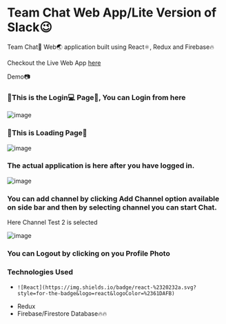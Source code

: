 <h1>Team Chat Web App/Lite Version of Slack😉</h1>

<p>Team Chat📱 Web🌏 application built using React⚛️, Redux and Firebase🔥</p>
Checkout the Live Web App <a href="https://slack-clone-b0fa1.web.app/">here</a>

Demo📷
<h3>🎇This is the Login💻 Page📃, You can Login from here </h3>

![image](https://user-images.githubusercontent.com/82169025/129695421-6914560e-c079-4897-a703-8ac3c0bde41a.png)

<h3>🎇This is Loading Page📃</h3>

![image](https://user-images.githubusercontent.com/82169025/129695969-1b339d54-e7c2-4d97-a2f1-81bdcd6e3353.png)

<h3>The actual application is here after you have logged in.</h3>

![image](https://user-images.githubusercontent.com/82169025/129696153-e552b39d-9c45-487d-8f51-354aaa2ca5e2.png)

<h3>You can add channel by clicking Add Channel option available on side bar and then by selecting channel you can start Chat.</h3>
<p>Here Channel Test 2 is selected</p>

![image](https://user-images.githubusercontent.com/82169025/129696483-b9094eeb-5e8e-42f0-bca6-5320b9899b43.png)

<h3>You can Logout by clicking on you Profile Photo</h3>
<h3>Technologies Used</h3>
<ul>
  <li>	
    
    
    ![React](https://img.shields.io/badge/react-%2320232a.svg?style=for-the-badge&logo=react&logoColor=%2361DAFB)
    
  </li>
  <li>Redux</li>
  <li>Firebase/Firestore Database🔥🔥</li>
 </ul>

